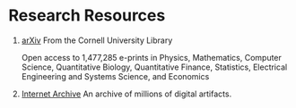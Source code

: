 # Research Resources

1. [arXiv](https://arxiv.org/)
   From the Cornell University Library
   
   Open access to 1,477,285 e-prints in Physics, Mathematics, Computer Science, Quantitative Biology, Quantitative Finance, Statistics, Electrical Engineering and Systems Science, and Economics

2. [Internet Archive](https://archive.org/)
   An archive of millions of digital artifacts.

